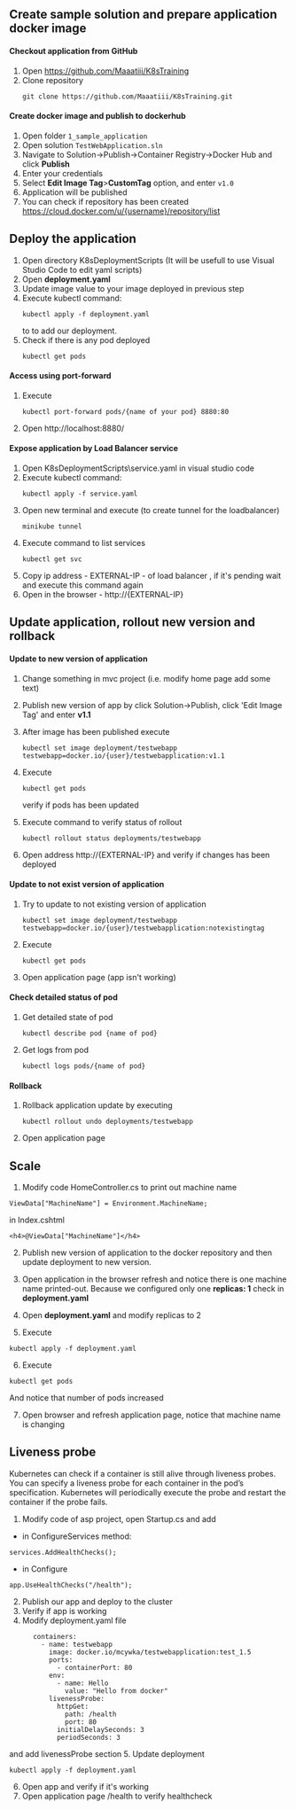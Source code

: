 ## Create sample solution and prepare application docker image

#### Checkout application from GitHub
1. Open https://github.com/Maaatiii/K8sTraining
2. Clone repository
	```
	git clone https://github.com/Maaatiii/K8sTraining.git
	```
	
#### Create docker image and publish to dockerhub
1. Open folder ``1_sample_application``
2. Open solution ``TestWebApplication.sln``
3. Navigate to Solution->Publish->Container Registry->Docker Hub and click **Publish**
4. Enter your credentials
5. Select **Edit Image Tag**>**CustomTag** option, and enter ``v1.0``
6. Application will be published
7. You can check if repository has been created https://cloud.docker.com/u/{username}/repository/list

## Deploy the application
1. Open directory K8sDeploymentScripts (It will be usefull to use Visual Studio Code to edit yaml scripts)
2. Open **deployment.yaml**
3. Update image value to your image deployed in previous step
4. Execute kubectl command:
	```
	kubectl apply -f deployment.yaml
	```
	to to add our deployment.
6. Check if there is any pod deployed
	```
	kubectl get pods
	```
#### Access using port-forward
1. Execute 
	```
	kubectl port-forward pods/{name of your pod} 8880:80
	```
2. Open http://localhost:8880/

#### Expose application by Load Balancer service
1. Open K8sDeploymentScripts\service.yaml in visual studio code
2. Execute kubectl command:
	```
	kubectl apply -f service.yaml
	```
2. Open new terminal and execute (to create tunnel for the loadbalancer)
	```
	minikube tunnel
	```
4. Execute command to list services
	```
	kubectl get svc
	```
4. Copy ip address - EXTERNAL-IP - of load balancer , if it's pending wait  and execute this command again
5. Open in the browser - http://{EXTERNAL-IP}

## Update application, rollout new version and rollback
#### Update to new version of application
1. Change something in mvc project (i.e. modify home page add some text)
2. Publish new version of app by click Solution->Publish, click 'Edit Image Tag' and enter **v1.1**
3. After image has been published execute
	```
	kubectl set image deployment/testwebapp testwebapp=docker.io/{user}/testwebapplication:v1.1
	```
4. Execute 
	```
	kubectl get pods
	```
	verify if pods has been updated 

5. Execute command to verify status of rollout
	```
	kubectl rollout status deployments/testwebapp
	```
6. Open address http://{EXTERNAL-IP} and verify if changes has been deployed

#### Update to not exist version of application
1. Try to update to not existing version of application
	```
	kubectl set image deployment/testwebapp testwebapp=docker.io/{user}/testwebapplication:notexistingtag
	```
2. Execute 
	```
	kubectl get pods
	```
3. Open application page (app isn't working) 

#### Check detailed status of pod
1. Get detailed state of pod
	```
	kubectl describe pod {name of pod}
	```

2. Get logs from pod
	```
	kubectl logs pods/{name of pod}
	```

#### Rollback 
1. Rollback application update by executing
	```
	kubectl rollout undo deployments/testwebapp
	```
2. Open application page


## Scale 

1. Modify code HomeController.cs to print out machine name 
```
ViewData["MachineName"] = Environment.MachineName;
```

in Index.cshtml
```
<h4>@ViewData["MachineName"]</h4>
```
2. Publish new version of application to the docker repository and then update deployment to new version.

3. Open application in the browser refresh and notice there is one machine name printed-out.
Because we configured only one  **replicas: 1** check in **deployment.yaml**

4. Open **deployment.yaml** and modify replicas to 2
5. Execute
```
kubectl apply -f deployment.yaml
```
6. Execute 
``` 
kubectl get pods
```
And notice that number of pods increased 

7. Open browser and refresh application page, notice that machine name is changing

## Liveness probe

Kubernetes can check if a container is still alive through liveness probes. You can specify
a liveness probe for each container in the pod’s specification. Kubernetes will periodically
execute the probe and restart the container if the probe fails.

1. Modify code of asp project, open Startup.cs and add 
* in ConfigureServices method:
```
services.AddHealthChecks();
```
* in Configure
```
app.UseHealthChecks("/health");
```

2. Publish our app and deploy to the cluster 
3. Verify if app is working
4. Modify deployment.yaml file
```
      containers:
        - name: testwebapp
          image: docker.io/mcywka/testwebapplication:test_1.5
          ports:
            - containerPort: 80
          env:
            - name: Hello
              value: "Hello from docker"
          livenessProbe:
            httpGet:
              path: /health
              port: 80
            initialDelaySeconds: 3
            periodSeconds: 3
```
and add livenessProbe section
5. Update deployment
```
kubectl apply -f deployment.yaml
```
6. Open app and verify if it's working
7. Open application page /health to verify healthcheck
